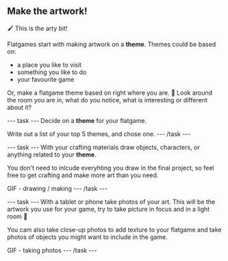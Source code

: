 ## Make the artwork!

🖌️ This is the arty bit! 

Flatgames start with making artwork on a **theme**. Themes could be based on: 

- a place you like to visit
- something you like to do
- your favourite game

Or, make a flatgame theme based on right where you are. 👀 Look around the room you are in, what do you notice, what is interesting or different about it?

--- task ---
Decide on a **theme** for your flatgame. 

Write out a list of your top 5 themes, and chose one.
--- /task ---


--- task ---
With your crafting materials draw objects, characters, or anything related to your **theme**.  

You don't need to inlcude everyhting you draw in the final project, so feel free to get crafting and make more art than you need. 

GIF - drawing / making
--- /task ---


--- task ---
With a tablet or phone take photos of your art. This will be the artwork you use for your game, try to take picture in focus and in a light room 📸

You cam also take close-up photos to add texture to your flatgame and take photos of objects you might want to include in the game. 

GIF - taking photos
--- /task ---
